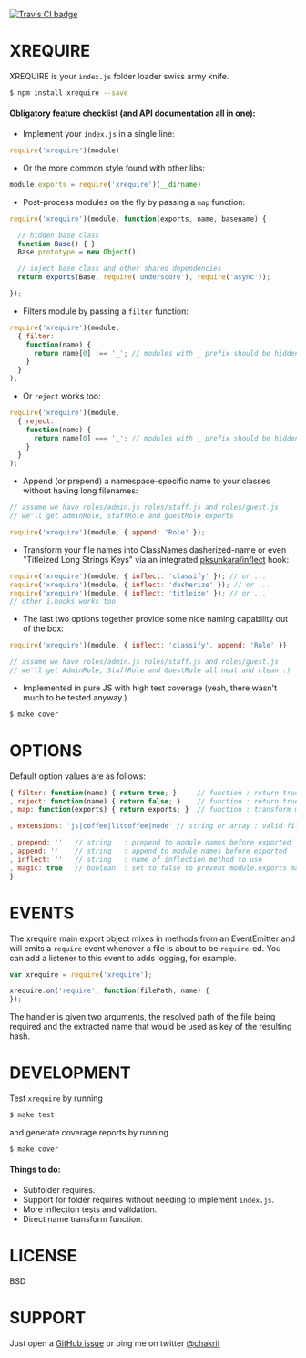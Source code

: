
[![Travis CI badge](https://api.travis-ci.org/chakrit/xrequire.png?branch=master)](http://travis-ci.org/chakrit/xrequire)

# XREQUIRE

XREQUIRE is your `index.js` folder loader swiss army knife.

```sh
$ npm install xrequire --save
```

#### Obligatory feature checklist (and API documentation all in one):

* Implement your `index.js` in a single line:

```js
require('xrequire')(module)
```

* Or the more common style found with other libs:

```js
module.exports = require('xrequire')(__dirname)
```

* Post-process modules on the fly by passing a `map` function:

```js
require('xrequire')(module, function(exports, name, basename) {

  // hidden base class
  function Base() { }
  Base.prototype = new Object();

  // inject base class and other shared dependencies
  return exports(Base, require('underscore'), require('async'));

});
```

* Filters module by passing a `filter` function:

```js
require('xrequire')(module,
  { filter:
    function(name) {
      return name[0] !== '_'; // modules with _ prefix should be hidden
    }
  }
);
```

* Or `reject` works too:

```js
require('xrequire')(module,
  { reject:
    function(name) {
      return name[0] === '_'; // modules with _ prefix should be hidden
    }
  }
);
```

* Append (or prepend) a namespace-specific name to your classes without having long filenames:

```js
// assume we have roles/admin.js roles/staff.js and roles/guest.js
// we'll get adminRole, staffRole and guestRole exports

require('xrequire')(module, { append: 'Role' });
```

* Transform your file names into ClassNames dasherized-name or even "Titleized Long Strings Keys" via
  an integrated [pksunkara/inflect](https://github.com/pksunkara/inflect) hook:

```js
require('xrequire')(module, { inflect: 'classify' }); // or ...
require('xrequire')(module, { inflect: 'dasherize' }); // or ...
require('xrequire')(module, { inflect: 'titleize' }); // or ...
// other i.hooks works too.
```

* The last two options together provide some nice naming capability out of the box:

```js
require('xrequire')(module, { inflect: 'classify', append: 'Role' })

// assume we have roles/admin.js roles/staff.js and roles/guest.js
// we'll get AdminRole, StaffRole and GuestRole all neat and clean :)
```

* Implemented in pure JS with high test coverage
  (yeah, there wasn't much to be tested anyway.)

```sh
$ make cover
```

# OPTIONS

Default option values are as follows:

```js
{ filter: function(name) { return true; }     // function : return true to include only wanted modules
, reject: function(name) { return false; }    // function : return true to reject select modules
, map: function(exports) { return exports; }  // function : transform module exports (useful w/ function() exports)

, extensions: 'js|coffee|litcoffee|node' // string or array : valid file extensions

, prepend: ''   // string   : prepend to module names before exported
, append: ''    // string   : append to module names before exported
, inflect: ''   // string   : name of inflection method to use
, magic: true   // boolean  : set to false to prevent module.exports magic
}
```

# EVENTS

The xrequire main export object mixes in methods from an EventEmitter and will emits a
`require` event whenever a file is about to be `require`-ed. You can add a listener to
this event to adds logging, for example.

```js
var xrequire = require('xrequire');

xrequire.on('require', function(filePath, name) {
});
```

The handler is given two arguments, the resolved path of the file being required and the
extracted name that would be used as key of the resulting hash.

# DEVELOPMENT

Test `xrequire` by running

```sh
$ make test
```

and generate coverage reports by running

```sh
$ make cover
```

#### Things to do:

* Subfolder requires.
* Support for folder requires without needing to implement `index.js`.
* More inflection tests and validation.
* Direct name transform function.

# LICENSE

BSD

# SUPPORT

Just open a [GitHub issue](https://github.com/chakrit/xrequire/issues) or ping
me on twitter [@chakrit](http://twitter.com/chakrit)


